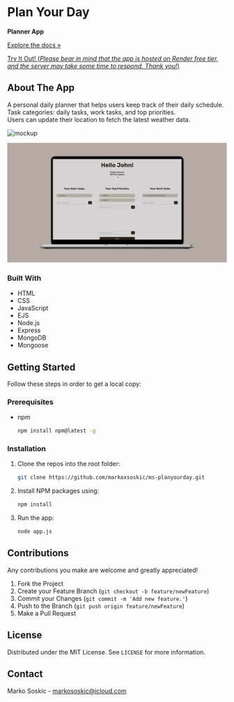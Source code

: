 # Plan Your Day

**Planner App**

[Explore the docs »](https://github.com/markoxsoskic/ms-planyourday)

[Try It Out! (*Please bear in mind that the app is hosted on Render free tier, and the server may take some time to respond. Thank you!*)](https://ms-planyourday.onrender.com)



## About The App

A personal daily planner that helps users keep track of their daily schedule.<br>
Task categories: daily tasks, work tasks, and top priorities.<br>
Users can update their location to fetch the latest weather data.

![mockup](public/images/mock-up-01-v02.png)

![mockup](public/images/mock-up-02-v02.png)



### Built With

* HTML
* CSS
* JavaScript 
* EJS
* Node.js
* Express
* MongoDB
* Mongoose



## Getting Started

Follow these steps in order to get a local copy:

### Prerequisites

* npm
  ```sh
  npm install npm@latest -g
  ```
### Installation

1. Clone the repos into the root folder:
   ```sh
   git clone https://github.com/markoxsoskic/ms-planyourday.git
   ```
2. Install NPM packages using:
   ```sh
   npm install
   ```
3. Run the app:
    ```sh
   node app.js
   ```


## Contributions

Any contributions you make are welcome and greatly appreciated!

1. Fork the Project
2. Create your Feature Branch (`git checkout -b feature/newFeature`)
3. Commit your Changes (`git commit -m 'Add new feature.'`)
4. Push to the Branch (`git push origin feature/newFeature`)
5. Make a Pull Request



## License

Distributed under the MIT License. See `LICENSE` for more information.



## Contact

Marko Soskic - markososkic@icloud.com

